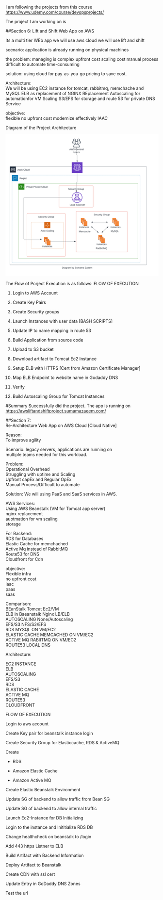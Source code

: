 I am following the projects from this course
https://www.udemy.com/course/devopsprojects/

The project I am working on is 

##Section 6: Lift and Shift Web App on AWS

Its a multi tier WEb app
we will use aws cloud
we will use lift and shift

scenario:
application is already running on physical machines

the problem:
managing is complex
upfront cost
scaling cost
manual process
difficult to automate
time-consuming

solution:
using cloud for pay-as-you-go pricing to save cost.

Architecture:  
We will be using EC2 instance for tomcat, rabbitmq, memchache and MySQL
ELB as replacement of NGINX REplacement
Autoscaling for automationfor VM Scaling
S3/EFS for storage
and route 53 for private DNS Service

objective:  
flexible 
no upfront cost
modernize effectively
IAAC

Diagram of the Project Architecture

![Image](/week4/image1.png)

The Flow of Porject Execution is as follows:
FLOW OF EXECUTION

1. Login to AWS Account

2. Create Key Pairs

3. Create Security groups

4. Launch Instances with user data [BASH SCRIPTS]

5. Update IP to name mapping in route 53

6. Build Application from source code

7. Upload to S3 bucket

8. Download artifact to Tomcat Ec2 Instance

9. Setup ELB with HTTPS [Cert from Amazon Certificate Manager]

10. Map ELB Endpoint to website name in Godaddy DNS

11. Verify

12. Build Autoscaling Group for Tomcat Instances

#Summary
Successfully did the project. The app is running on https://awsliftandshiftproject.sumamazaeem.com/



##Section 7:   
Re-Architecture Web App on AWS Cloud [Cloud Native]

Reason:  
To improve agility

Scenario:
legacy servers, applications are running on  
multiple teams needed for this workload.  

Problem:  
Operational Overhead  
Struggling with uptime and Scaling  
Upfront capEx and Regular OpEx  
Manual Process/Difficult to automate  

Solution:
We will using PaaS and SaaS services in AWS.  

AWS Services:  
Using AWS Beanstalk (VM for Tomcat app server)  
  nginx replacement  
  auotmation for vm scaling  
  storage  

For Backend:  
RDS for Databases  
Elastic Cache for memchached  
Active Mq instead of RabbitMQ  
Route53 for DNS  
Cloudfront for Cdn  

objective:  
Flexible infra  
no upfront cost  
iaac  
paas  
saas  

 Comparison:  
 BEanStalk  Tomcat Ec2/VM  
 ELB in Baeanstalk Nginx LB/ELB  
 AUTOSCALING   None/Autoscaling  
 EFS/S3    NFS/S3/EFS  
 RDS   MYSQL ON VM/EC2  
 ELASTIC CACHE MEMCACHED ON VM/EC2  
 ACTIVE MQ RABIITMQ ON VM/EC2  
 ROUTE53  LOCAL DNS  
   
Architecture:  

EC2 INSTANCE  
ELB  
AUTOSCALING  
EFS/S3  
RDS  
ELASTIC CACHE  
ACTIVE MQ  
ROUTE53  
CLOUDFRONT  

FLOW OF EXECUTION

Login to aws account  

Create Key pair for beanstalk instance login  

Create Security Group for Elasticcache, RDS & ActiveMQ  

Create  

* RDS  

* Amazon Elastic Cache  

* Amazon Active MQ  

Create Elastic Beanstalk Environment  

Update SG of backend to allow traffic from Bean SG  

Update SG of backend to allow internal traffic  

Launch Ec2-Instance for DB Initializing  

Login to the instance and Inititialize RDS DB  

Change healthcheck on beanstalk to /login  

Add 443 https Listner to ELB  
 
Build Artifact with Backend Information  

Deploy Artifact to Beanstalk  

Create CDN with ssl cert  
  
Update Entry in GoDaddy DNS Zones  

Test the url

